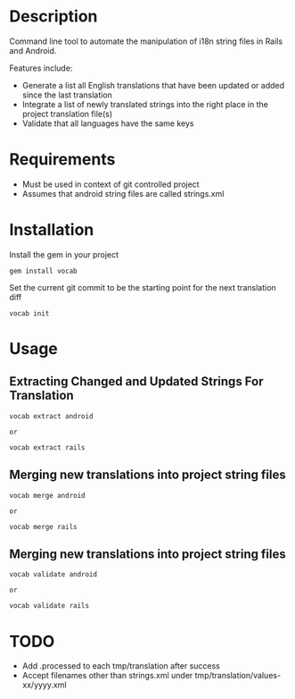 # Description

Command line tool to automate the manipulation of i18n string files in Rails and Android.

Features include:

  * Generate a list all English translations that have been updated or added since the last translation
  * Integrate a list of newly translated strings into the right place in the project translation file(s)
  * Validate that all languages have the same keys

# Requirements

  * Must be used in context of git controlled project
  * Assumes that android string files are called strings.xml

# Installation

Install the gem in your project

    gem install vocab

Set the current git commit to be the starting point for the next translation diff

    vocab init

# Usage

## Extracting Changed and Updated Strings For Translation

    vocab extract android

    or

    vocab extract rails

## Merging new translations into project string files

    vocab merge android

    or

    vocab merge rails

## Merging new translations into project string files

    vocab validate android

    or

    vocab validate rails

# TODO

  * Add .processed to each tmp/translation after success
  * Accept filenames other than strings.xml under tmp/translation/values-xx/yyyy.xml
